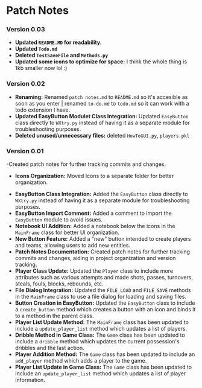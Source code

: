 # Patch Notes

### Version 0.03
- **Updated `README.MD` for readability.**
- **Updated ``Todo.md``**
- **Deleted ``TestSaveFile`` and ``Methods.py``**
- **Updated some icons to optimize for space:** I think the whole thing is 1kb smaller now lol :)

### Version 0.02

* **Renaming:** Renamed `patch notes.md` to `README.md` so it's accesible as soon as you enter | renamed `to-do.md` to `todo.md` so it can work with a todo extension I have.
* **Updated EasyButton Modulet Class Integration:** Updated `EasyButton` class directly to `WXtry.py` instead of having it as a separate module for troubleshooting purposes.
* **Deleted unused/unnecessary files:** deleted `HowToGUI.py`, `players.pkl`



### Version 0.01
-Created patch notes for further tracking commits and changes.

* **Icons Organization:** Moved Icons to a separate folder for better organization.
- **EasyButton Class Integration:** Added the `EasyButton` class directly to `WXtry.py` instead of having it as a separate module for troubleshooting purposes.
- **EasyButton Import Comment:** Added a comment to import the `EasyButton` module to avoid issues.
- **Notebook UI Addition:** Added a notebook below the icons in the `MainFrame` class for better UI organization.
- **New Button Feature:** Added a "new" button intended to create players and teams, allowing users to add new entities.
- **Patch Notes Documentation:** Created patch notes for further tracking commits and changes, aiding in project organization and version tracking.
- **Player Class Update:** Updated the `Player` class to include more attributes such as various attempts and made shots, passes, turnovers, steals, fouls, blocks, rebounds, etc.
- **File Dialog Integration:** Updated the `FILE_LOAD` and `FILE_SAVE` methods in the `MainFrame` class to use a file dialog for loading and saving files.
- **Button Creation in EasyButton:** Updated the `EasyButton` class to include a `create_button` method which creates a button with an icon and binds it to a method in the parent class.
- **Player List Update Method:** The `MainFrame` class has been updated to include a `update_player_list` method which updates a list of players.
- **Dribble Method in Game Class:** The `Game` class has been updated to include a `dribble` method which updates the current possession's dribbles and the last action.
- **Player Addition Method:** The `Game` class has been updated to include an `add_player` method which adds a player to the game.
- **Player List Update in Game Class:** The `Game` class has been updated to include an `update_player_list` method which updates a list of player information.